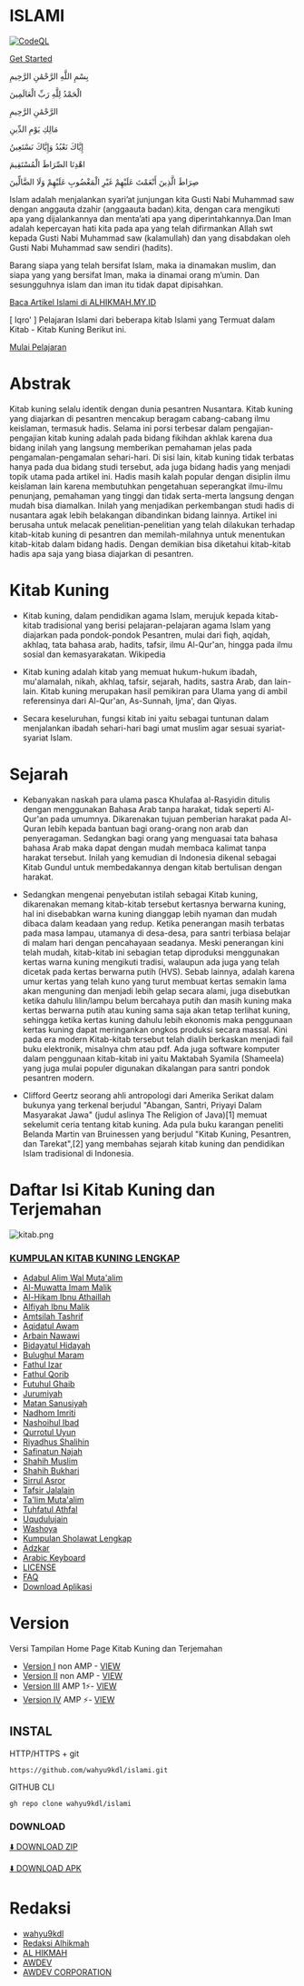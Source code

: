 # ISLAMI 
[![CodeQL](https://github.com/alhikmah-my-id/alhikmah-my-id.github.io/actions/workflows/codeql.yml/badge.svg)](https://github.com/alhikmah-my-id/alhikmah-my-id.github.io/actions/workflows/codeql.yml)

[Get Started](https://wahyu9kdl.github.io/islami/index.html)

بِسْمِ اللَّهِ الرَّحْمَٰنِ الرَّحِيمِ


الْحَمْدُ لِلَّهِ رَبِّ الْعَالَمِينَ


الرَّحْمَٰنِ الرَّحِيمِ


مَالِكِ يَوْمِ الدِّينِ


إِيَّاكَ نَعْبُدُ وَإِيَّاكَ نَسْتَعِينُ


اهْدِنَا الصِّرَاطَ الْمُسْتَقِيمَ


صِرَاطَ الَّذِينَ أَنْعَمْتَ عَلَيْهِمْ غَيْرِ الْمَغْضُوبِ عَلَيْهِمْ وَلَا الضَّالِّينَ

Islam adalah menjalankan syari’at junjungan kita Gusti Nabi Muhammad saw dengan anggauta dzahir (anggaauta badan).kita, dengan cara mengikuti apa yang dijalankannya dan menta’ati apa yang diperintahkannya.Dan Iman adalah kepercayan hati kita pada apa yang telah difirmankan Allah swt kepada Gusti Nabi Muhammad saw (kalamullah) dan yang disabdakan oleh Gusti Nabi Muhammad saw sendiri (hadits).

Barang siapa yang telah bersifat Islam, maka ia dinamakan muslim, dan siapa yang yang bersifat Iman, maka ia dinamai orang m’umin. Dan sesungguhnya islam dan iman itu tidak dapat dipisahkan.

[Baca Artikel Islami di ALHIKMAH.MY.ID](https://www.alhikmah.my.id)

[ Iqro' ] Pelajaran Islami dari beberapa kitab Islami yang Termuat dalam Kitab - Kitab Kuning Berikut ini.

[Mulai Pelajaran ](https://wahyu9kdl.github.io/islami/)

# Abstrak
Kitab kuning selalu identik dengan dunia pesantren Nusantara. Kitab kuning yang diajarkan di pesantren mencakup beragam cabang-cabang ilmu keislaman, termasuk hadis. Selama ini porsi terbesar dalam pengajian-pengajian kitab kuning adalah pada bidang fikihdan akhlak karena dua bidang inilah yang langsung memberikan pemahaman jelas pada pengamalan-pengamalan sehari-hari. Di sisi lain, kitab kuning tidak terbatas hanya pada dua bidang studi tersebut, ada juga bidang hadis yang menjadi topik utama pada artikel ini. Hadis masih kalah popular dengan disiplin ilmu keislaman lain karena membutuhkan pengetahuan seperangkat ilmu-ilmu penunjang, pemahaman yang tinggi dan tidak serta-merta langsung dengan mudah bisa diamalkan. Inilah yang menjadikan perkembangan studi hadis di nusantara agak lebih belakangan dibandinkan bidang lainnya. Artikel ini berusaha untuk melacak penelitian-penelitian yang telah dilakukan terhadap kitab-kitab kuning di pesantren dan memilah-milahnya untuk menentukan kitab-kitab dalam bidang hadis. Dengan demikian bisa diketahui kitab-kitab hadis apa saja yang biasa diajarkan di pesantren.

# Kitab Kuning

- Kitab kuning, dalam pendidikan agama Islam, merujuk kepada kitab-kitab tradisional yang berisi pelajaran-pelajaran agama Islam yang diajarkan pada pondok-pondok Pesantren, mulai dari fiqh, aqidah, akhlaq, tata bahasa arab, hadits, tafsir, ilmu Al-Qur'an, hingga pada ilmu sosial dan kemasyarakatan. Wikipedia
- Kitab kuning adalah kitab yang memuat hukum-hukum ibadah, mu'alamalah, nikah, akhlaq, tafsir, sejarah, hadits, sastra Arab, dan lain-lain. Kitab kuning merupakan hasil pemikiran para Ulama yang di ambil referensinya dari Al-Qur'an, As-Sunnah, Ijma', dan Qiyas.

- Secara keseluruhan, fungsi kitab ini yaitu sebagai tuntunan dalam menjalankan ibadah sehari-hari bagi umat muslim agar sesuai syariat-syariat Islam.


# Sejarah

- Kebanyakan naskah para ulama pasca Khulafaa al-Rasyidin ditulis dengan menggunakan Bahasa Arab tanpa harakat, tidak seperti Al-Qur'an pada umumnya. Dikarenakan tujuan pemberian harakat pada Al-Quran lebih kepada bantuan bagi orang-orang non arab dan penyeragaman. Sedangkan bagi orang yang menguasai tata bahasa bahasa Arab maka dapat dengan mudah membaca kalimat tanpa harakat tersebut. Inilah yang kemudian di Indonesia dikenal sebagai Kitab Gundul untuk membedakannya dengan kitab bertulisan dengan harakat.

- Sedangkan mengenai penyebutan istilah sebagai Kitab kuning, dikarenakan memang kitab-kitab tersebut kertasnya berwarna kuning, hal ini disebabkan warna kuning dianggap lebih nyaman dan mudah dibaca dalam keadaan yang redup. Ketika penerangan masih terbatas pada masa lampau, utamanya di desa-desa, para santri terbiasa belajar di malam hari dengan pencahayaan seadanya. Meski penerangan kini telah mudah, kitab-kitab ini sebagian tetap diproduksi menggunakan kertas warna kuning mengikuti tradisi, walaupun ada juga yang telah dicetak pada kertas berwarna putih (HVS). Sebab lainnya, adalah karena umur kertas yang telah kuno yang turut membuat kertas semakin lama akan menguning dan menjadi lebih gelap secara alami, juga disebutkan ketika dahulu lilin/lampu belum bercahaya putih dan masih kuning maka kertas berwarna putih atau kuning sama saja akan tetap terlihat kuning, sehingga ketika kertas kuning dahulu lebih ekonomis maka penggunaan kertas kuning dapat meringankan ongkos produksi secara massal. Kini pada era modern Kitab-kitab tersebut telah dialih berkaskan menjadi fail buku elektronik, misalnya chm atau pdf. Ada juga software komputer dalam penggunaan kitab-kitab ini yaitu Maktabah Syamila (Shameela) yang juga mulai populer digunakan dikalangan para santri pondok pesantren modern.

- Clifford Geertz seorang ahli antropologi dari Amerika Serikat dalam bukunya yang terkenal berjudul "Abangan, Santri, Priyayi Dalam Masyarakat Jawa" (judul aslinya The Religion of Java)[1] memuat sekelumit ceria tentang kitab kuning. Ada pula buku karangan peneliti Belanda Martin van Bruinessen yang berjudul "Kitab Kuning, Pesantren, dan Tarekat",[2] yang membahas sejarah kitab kuning dan pendidikan Islam tradisional di Indonesia.
# Daftar Isi Kitab Kuning dan Terjemahan

![kitab.png](kitab.png)

### [KUMPULAN KITAB KUNING LENGKAP](https://wahyu9kdl.github.io/islami/index.html)
- [Adabul Alim Wal Muta'alim](https://wahyu9kdl.github.io/islami/ada )
- [Al-Muwatta Imam Malik](https://wahyu9kdl.github.io/islami/muwatta)
- [Al-Hikam Ibnu Athaillah](https://wahyu9kdl.github.io/islami/alhikam)
- [Alfiyah Ibnu Malik](https://wahyu9kdl.github.io/islami/alfiyah/alfiyah.html)
- [Amtsilah Tashrif](https://wahyu9kdl.github.io/islami/amsilah)
- [Aqidatul Awam](https://wahyu9kdl.github.io/islami/aqidatul)
- [Arbain Nawawi](https://wahyu9kdl.github.io/islami/arbain)
- [Bidayatul Hidayah](https://wahyu9kdl.github.io/islami/bidayatul)
- [Bulughul Maram](https://wahyu9kdl.github.io/islami/bulughul)
- [Fathul Izar](https://wahyu9kdl.github.io/islami/izar)
- [Fathul Qorib](https://wahyu9kdl.github.io/islami/qarib)
- [Futuhul Ghaib](https://wahyu9kdl.github.io/islami/futuhul)
- [Jurumiyah](https://wahyu9kdl.github.io/islami/jurumiyah)
- [Matan Sanusiyah](https://wahyu9kdl.github.io/islami/sanusiyah)
- [Nadhom Imriti](https://wahyu9kdl.github.io/islami/imriti)
- [Nashoihul Ibad](https://wahyu9kdl.github.io/islami/nashoihul)
- [Qurrotul Uyun](https://wahyu9kdl.github.io/islami/uyun)
- [Riyadhus Shalihin](https://wahyu9kdl.github.io/islami/riyadhus)
- [Safinatun Najah](https://wahyu9kdl.github.io/islami/safinah/safinah.html)
- [Shahih Muslim](https://wahyu9kdl.github.io/islami/muslim)
- [Shahih Bukhari](https://wahyu9kdl.github.io/islami/bukhari)
- [Sirrul Asror](https://wahyu9kdl.github.io/islami/sirul)
- [Tafsir Jalalain](https://wahyu9kdl.github.io/islami/jalalain)
- [Ta'lim Muta'alim](https://wahyu9kdl.github.io/islami/taklim)
- [Tuhfatul Athfal](https://wahyu9kdl.github.io/islami/tuhfatu)
- [Uqudulujain](https://wahyu9kdl.github.io/islami/uqudulujain)
- [Washoya](https://wahyu9kdl.github.io/islami/waso)
- [Kumpulan Sholawat Lengkap](https://wahyu9kdl.github.io/islami/sholawat/)
- [Adzkar](https://wahyu9kdl.github.io/islami/adzkar/)
- [Arabic Keyboard](https://wahyu9kdl.github.io/islami/arabic/index.html)
- [LICENSE](https://wahyu9kdl.github.io/islami/LICENSE)
- [FAQ](https://wahyu9kdl.github.io/faq.html)
- [Download Aplikasi](https://wahyu9kdl.github.io/islami/app/ngologat.apk)
# Version
Versi Tampilan Home Page Kitab Kuning dan Terjemahan
- [Version I](/index.html) non AMP - [VIEW](https://wahyu9kdl.github.io/islami/index.html)
- [Version II](/v1.html) non AMP - [VIEW](https://wahyu9kdl.github.io/islami/v1.html)
- [Version III](/amp.html) AMP 1⚡- [VIEW](https://wahyu9kdl.github.io/islami/islami/amp.html)
- [Version IV](/versi-amp.html) AMP ⚡- [VIEW](https://wahyu9kdl.github.io/islami/versi-amp.html)

## INSTAL

HTTP/HTTPS + git
```
https://github.com/wahyu9kdl/islami.git
```
GITHUB CLI
```
gh repo clone wahyu9kdl/islami
```
### DOWNLOAD 
 
[⬇️ DOWNLOAD ZIP](https://github.com/wahyu9kdl/islami/archive/refs/heads/main.zip)
 
[⬇️ DOWNLOAD APK](https://wahyu9kdl.github.io/islami/app/ngologat.apk)

# Redaksi

- [wahyu9kdl](https://wahyu9kdl.github.io)
- [Redaksi Alhikmah](https://www.alhikmah.my.id)
- [AL HIKMAH](https://wahyu9kdl.github.io/AL-HIKMAH)
- [AWDEV](https://www.awdev.my.id)
- [AWDEV CORPORATION](https://www.awdev.eu.org)
